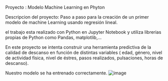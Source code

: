 Proyecto : Modelo Machine Learning en Phyton

Descripcion del proyecto:
Paso a paso para la creación de un primer modelo de machine Learning usando regresión lineal. 

el trabajo esta realizado con Python en Jupyter Notebook y utiliza librerias propias de Python como Pandas, matplotlib,...

En este proyecto se intenta construir una herramienta predictiva de la calidad de descanso en función de distintas variables ( edad, género, nivel de actividad física, nivel de éstres,  pasos realizados, pulsaciones, horas de descanso). 

Nuestro modelo se ha entrenado correctamente. 
![image](https://github.com/l6898/ML-salud-del-sue-o-y-estilo-de-vida./assets/152596780/bf0b3a71-9e6f-4695-bb2f-bf594c2333fa)

